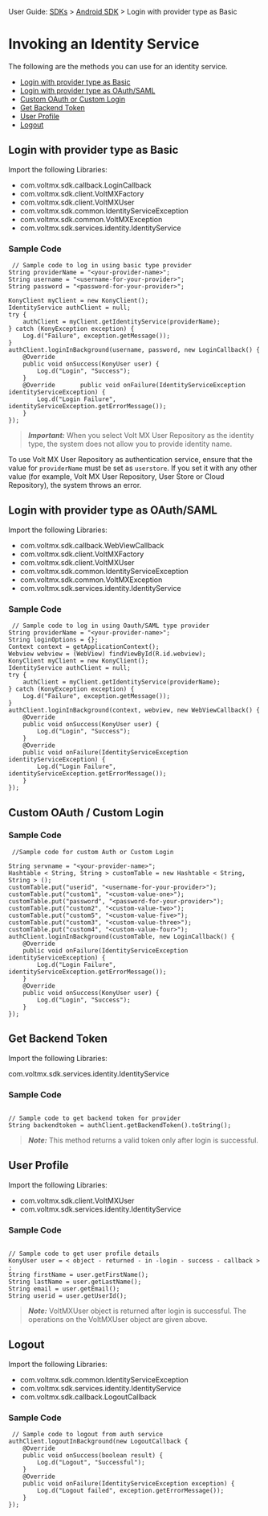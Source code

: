                               

User Guide: [SDKs](../Foundry_SDKs.md) > [Android SDK](Installing_Android_SDK.md) > Login with provider type as Basic

Invoking an Identity Service
============================

The following are the methods you can use for an identity service.

*   [Login with provider type as Basic](#login-with-provider-type-as-basic)
*   [Login with provider type as OAuth/SAML](#login-with-provider-type-as-oauth-saml)
*   [Custom OAuth or Custom Login](#custom-oauth-custom-login)
*   [Get Backend Token](#get-backend-token)
*   [User Profile](#user-profile)
*   [Logout](#logout)

Login with provider type as Basic
---------------------------------

Import the following Libraries:

*   com.voltmx.sdk.callback.LoginCallback
*   com.voltmx.sdk.client.VoltMXFactory
*   com.voltmx.sdk.client.VoltMXUser
*   com.voltmx.sdk.common.IdentityServiceException
*   com.voltmx.sdk.common.VoltMXException
*   com.voltmx.sdk.services.identity.IdentityService

### Sample Code

```
 // Sample code to log in using basic type provider
String providerName = "<your-provider-name>";
String username = "<username-for-your-provider>";
String password = "<password-for-your-provider>";

KonyClient myClient = new KonyClient();
IdentityService authClient = null;
try {
    authClient = myClient.getIdentityService(providerName);
} catch (KonyException exception) {
    Log.d("Failure", exception.getMessage());
}
authClient.loginInBackground(username, password, new LoginCallback() {
    @Override
    public void onSuccess(KonyUser user) {
        Log.d("Login", "Success");       
    }
    @Override       public void onFailure(IdentityServiceException identityServiceException) {
        Log.d("Login Failure", identityServiceException.getErrorMessage());
    }
});
```

> **_Important:_** When you select Volt MX User Repository as the identity type, the system does not allow you to provide identity name.  
  
To use Volt MX User Repository as authentication service, ensure that the value for `providerName` must be set as `userstore`. If you set it with any other value (for example, Volt MX User Repository, User Store or Cloud Repository), the system throws an error.

Login with provider type as OAuth/SAML
--------------------------------------

Import the following Libraries:

*   com.voltmx.sdk.callback.WebViewCallback
*   com.voltmx.sdk.client.VoltMXFactory
*   com.voltmx.sdk.client.VoltMXUser
*   com.voltmx.sdk.common.IdentityServiceException
*   com.voltmx.sdk.common.VoltMXException
*   com.voltmx.sdk.services.identity.IdentityService

### Sample Code

```
 // Sample code to log in using Oauth/SAML type provider
String providerName = "<your-provider-name>";
String loginOptions = {};
Context context = getApplicationContext();
Webview webview = (WebView) findViewById(R.id.webview);
KonyClient myClient = new KonyClient();
IdentityService authClient = null;
try {
    authClient = myClient.getIdentityService(providerName);
} catch (KonyException exception) {
    Log.d("Failure", exception.getMessage());
}
authClient.loginInBackground(context, webview, new WebViewCallback() {
    @Override
    public void onSuccess(KonyUser user) {
        Log.d("Login", "Success");       
    }
    @Override   
    public void onFailure(IdentityServiceException identityServiceException) {   
        Log.d("Login Failure", identityServiceException.getErrorMessage());
    }
});

```

Custom OAuth / Custom Login
---------------------------

### Sample Code

```
 //Sample code for custom Auth or Custom Login

String servname = "<your-provider-name>";
Hashtable < String, String > customTable = new Hashtable < String, String > ();
customTable.put("userid", "<username-for-your-provider>");
customTable.put("custom1", "<custom-value-one>");
customTable.put("password", "<password-for-your-provider>");
customTable.put("custom2", "<custom-value-two>");
customTable.put("custom5", "<custom-value-five>");
customTable.put("custom3", "<custom-value-three>");
customTable.put("custom4", "<custom-value-four>");
authClient.loginInBackground(customTable, new LoginCallback() {
    @Override
    public void onFailure(IdentityServiceException identityServiceException) {
        Log.d("Login Failure", identityServiceException.getErrorMessage());
    }
    @Override
    public void onSuccess(KonyUser user) {
        Log.d("Login", "Success");
    }
});
```

Get Backend Token
-----------------

Import the following Libraries:

com.voltmx.sdk.services.identity.IdentityService

### Sample Code

```
 
// Sample code to get backend token for provider 
String backendtoken = authClient.getBackendToken().toString();
```

> **_Note:_** This method returns a valid token only after login is successful.

User Profile
------------

Import the following Libraries:

*   com.voltmx.sdk.client.VoltMXUser
*   com.voltmx.sdk.services.identity.IdentityService

### Sample Code

```
 
// Sample code to get user profile details
KonyUser user = < object - returned - in -login - success - callback > ;
String firstName = user.getFirstName();
String lastName = user.getLastName();
String email = user.getEmail();
String userid = user.getUserId();
```

> **_Note:_** VoltMXUser object is returned after login is successful. The operations on the VoltMXUser object are given above.

Logout
------

Import the following Libraries:

*   com.voltmx.sdk.common.IdentityServiceException
*   com.voltmx.sdk.services.identity.IdentityService
*   com.voltmx.sdk.callback.LogoutCallback

### Sample Code

```
 // Sample code to logout from auth service
authClient.logoutInBackground(new LogoutCallback {
    @Override
    public void onSuccess(boolean result) {
        Log.d("Logout", "Successful");
    }
    @Override
    public void onFailure(IdentityServiceException exception) {
        Log.d("Logout failed", exception.getErrorMessage());
    }
});
```
